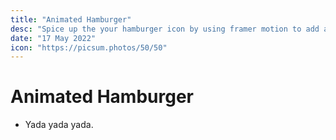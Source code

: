 ```yaml
---
title: "Animated Hamburger"
desc: "Spice up the your hamburger icon by using framer motion to add a smooth transition between the open and closed states"
date: "17 May 2022"
icon: "https://picsum.photos/50/50"
---
```


# Animated Hamburger

- Yada yada yada.
